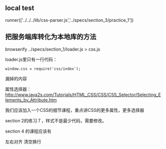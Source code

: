 ## local test

runner(['../../../lib/css-parser.js','../specs/section_3/practice_1'])


## 把服务端库转化为本地库的方法
browserify ../specs/section_1/loader.js > css.js

loader.js里只有一行代码：

    window.css = require('css/index');




漏掉的内容

属性选择器： http://www.java2s.com/Tutorials/HTML_CSS/CSS/CSS_Selector/Selecting_Elements_by_Attribute.htm


我们应该加入一个CSS的细节课程，重点讲CSS的更多属性，更多选择器

section 2的练习７，样式不是最少代码，需要修改。

section 4 的课程应该有

左右对齐
清空换行
